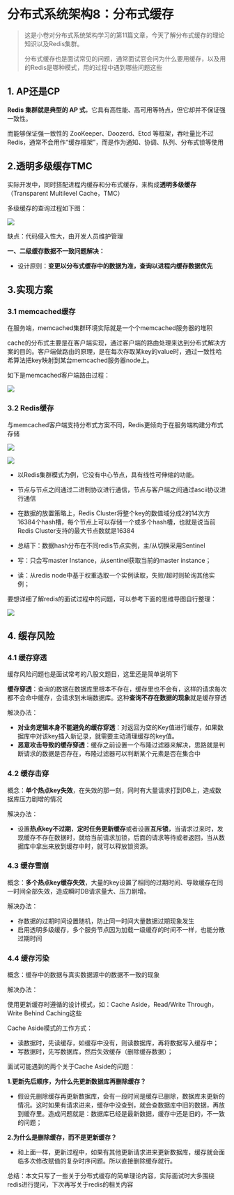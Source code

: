 # 分布式系统架构8：分布式缓存

> 这是小卷对分布式系统架构学习的第11篇文章，今天了解分布式缓存的理论知识以及Redis集群。
>
> 分布式缓存也是面试常见的问题，通常面试官会问为什么要用缓存，以及用的Redis是哪种模式，用的过程中遇到哪些问题这些

## 1. AP还是CP

**Redis 集群就是典型的 AP 式**，它具有高性能、高可用等特点，但它却并不保证强一致性。

而能够保证强一致性的 ZooKeeper、Doozerd、Etcd 等框架，吞吐量比不过Redis，通常不会用作“缓存框架”，而是作为通知、协调、队列、分布式锁等使用

## 2.透明多级缓存TMC

实际开发中，同时搭配进程内缓存和分布式缓存，来构成**透明多级缓存**（Transparent Multilevel Cache，TMC）

多级缓存的查询过程如下图：

![](D:\IdeaProjects\find-next-dragon\bagu\img\分布式缓存1.png)

缺点：代码侵入性大，由开发人员维护管理

**一、二级缓存数据不一致问题解决：**

* 设计原则：**变更以分布式缓存中的数据为准，查询以进程内缓存数据优先**

## 3.实现方案

### 3.1 memcached缓存

在服务端，memcached集群环境实际就是一个个memcached服务器的堆积

cache的分布式主要是在客户端实现，通过客户端的路由处理来达到分布式解决方案的目的。客户端做路由的原理，是在每次存取某key的value时，通过一致性哈希算法把key映射到某台memcached服务器node上。

如下是memcached客户端路由过程：

![](D:\IdeaProjects\find-next-dragon\bagu\img\分布式缓存2.png)

### 3.2 Redis缓存

与memcached客户端支持分布式方案不同，Redis更倾向于在服务端构建分布式存储

![](D:\IdeaProjects\find-next-dragon\bagu\img\分布式缓存3.png)

![](D:\IdeaProjects\find-next-dragon\bagu\img\分布式缓存4.png)



* 以Redis集群模式为例，它没有中心节点，具有线性可伸缩的功能。

* 节点与节点之间通过二进制协议进行通信，节点与客户端之间通过ascii协议进行通信
* 在数据的放置策略上，Redis Cluster将整个key的数值域分成2的14次方16384个hash槽，每个节点上可以存储一个或多个hash槽，也就是说当前Redis Cluster支持的最大节点数就是16384
* 总结下：数据hash分布在不同redis节点实例，主/从切换采用Sentinel
* 写：只会写master Instance，从sentinel获取当前的master instance；
* 读：从redis node中基于权重选取一个实例读取，失败/超时则轮询其他实例；

要想详细了解redis的面试过程中的问题，可以参考下面的思维导图自行整理：

![](D:\IdeaProjects\find-next-dragon\bagu\img\分布式缓存5.png)

## 4. 缓存风险

### 4.1 缓存穿透

缓存风险问题也是面试常考的八股文题目，这里还是简单说明下

**缓存穿透**：查询的数据在数据库里根本不存在，缓存里也不会有，这样的请求每次都不会命中缓存，会请求到末端数据库。这种**查询不存在数据的现象**就是缓存穿透

解决办法：

* **对业务逻辑本身不能避免的缓存穿透**：对返回为空的Key值进行缓存，如果数据库中对该key插入新记录，就需要主动清理缓存的key值。
* **恶意攻击导致的缓存穿透**：缓存之前设置一个布隆过滤器来解决，思路就是判断请求的数据是否存在，布隆过滤器可以判断某个元素是否在集合中

### 4.2 缓存击穿

概念：**单个热点key失效**，在失效的那一刻，同时有大量请求打到DB上，造成数据库压力剧增的情况

解决办法：

* 设置**热点key不过期**，**定时任务更新缓存**或者设置**互斥锁**，当请求过来时，发现缓存不存在数据时，就给当前请求加锁，后面的请求等待或者返回，当从数据库中拿出来放到缓存中时，就可以释放锁资源。

### 4.3 缓存雪崩

概念：**多个热点key缓存失效**，大量的key设置了相同的过期时间、导致缓存在同一时间全部失效，造成瞬时DB请求量大、压力剧增。

解决办法：

* 存数据的过期时间设置随机，防止同一时间大量数据过期现象发生
* 启用透明多级缓存，多个服务节点因为加载一级缓存的时间不一样，也能分散过期时间

### 4.4 缓存污染

概念：缓存中的数据与真实数据源中的数据不一致的现象

解决办法：

使用更新缓存时遵循的设计模式，如：Cache Aside，Read/Write Through，Write Behind Caching这些

Cache Aside模式的工作方式：

* 读数据时，先读缓存，如缓存中没有，则读数据库，再将数据写入缓存中；
* 写数据时，先写数据库，然后失效缓存（删除缓存数据）；

面试可能遇到的两个关于Cache Aside的问题：

**1.更新先后顺序，为什么先更新数据库再删除缓存？**

* 假设先删除缓存再更新数据库，会有一段时间是缓存已删除，数据库未更新的情况。这时如果有请求进来，缓存中没查到，就会查数据库中旧的数据，再放到缓存里。造成问题就是：数据库已经是最新数据，缓存中还是旧的，不一致的问题；

**2.为什么是删除缓存，而不是更新缓存？**

* 和上面一样，更新过程中，如果有其他更新请求进来更新数据库，缓存就会面临多次修改赋值的复杂时序问题。所以直接删除缓存就行。

总结：本文只写了一些关于分布式缓存的简单理论内容，实际面试时大多围绕redis进行提问，下次再写关于redis的相关内容